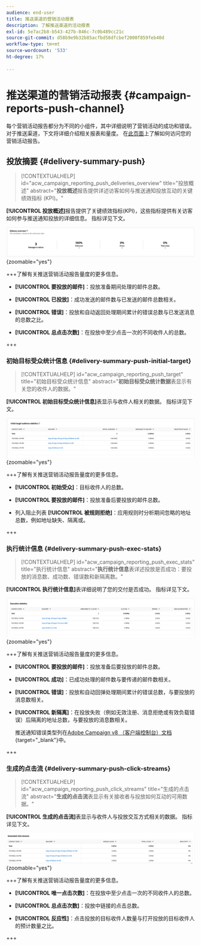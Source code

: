 ```yaml
---
audience: end-user
title: 推送渠道的营销活动报表
description: 了解推送渠道的活动报表
exl-id: 5e7ac2b8-b543-427b-846c-7c0b489cc21c
source-git-commit: d58b9e9b32b85acfbd58dfcbef2000f859feb40d
workflow-type: tm+mt
source-wordcount: '533'
ht-degree: 17%

---
```


# 推送渠道的营销活动报表 {#campaign-reports-push-channel}

每个营销活动报告都分为不同的小组件，其中详细说明了营销活动的成功和错误。 对于推送渠道，下文将详细介绍相关报表和量度。 在[此页面](campaign-reports.md)上了解如何访问您的营销活动报告。

## 投放摘要 {#delivery-summary-push}

>[!CONTEXTUALHELP]
>id="acw_campaign_reporting_push_deliveries_overview"
>title="投放概述"
>abstract="**投放概述**&#x200B;报告提供详述访客如何与推送通知投放互动的关键绩效指标 (KPI)。"

**[!UICONTROL 投放概述]**&#x200B;报告提供了关键绩效指标(KPI)，这些指标提供有关访客如何参与推送通知投放的详细信息。 指标详见下文。

![投放概述报告中显示的投放摘要量度](assets/campaign-reporting-push-summary.png){zoomable="yes"}

+++了解有关推送营销活动报告量度的更多信息。

* **[!UICONTROL 要投放的邮件]**：投放准备期间处理的邮件总数。

* **[!UICONTROL 已投放]**：成功发送的邮件数与已发送的邮件总数相关。

* **[!UICONTROL 错误]**：投放和自动返回处理期间累计的错误总数与已发送消息的总数之比。

* **[!UICONTROL 总点击次数]**：在投放中至少点击一次的不同收件人的总数。

+++

### 初始目标受众统计信息 {#delivery-summary-push-initial-target}

>[!CONTEXTUALHELP]
>id="acw_campaign_reporting_push_target"
>title="初始目标受众统计信息"
>abstract="**初始目标受众统计数据**&#x200B;表显示有关您的收件人的数据。"

**[!UICONTROL 初始目标受众统计信息]**&#x200B;表显示与收件人相关的数据。 指标详见下文。

![报表中显示的初始目标受众统计信息](assets/campaign-reporting-push-target.png){zoomable="yes"}

+++了解有关推送营销活动报告量度的更多信息。

* **[!UICONTROL 初始受众]**：目标收件人的总数。

* **[!UICONTROL 要投放的邮件]**：投放准备后要投放的邮件总数。

* 列入阻止列表 **[!UICONTROL 被规则拒绝]**：应用规则时分析期间忽略的地址总数，例如地址缺失、隔离或。

+++

### 执行统计信息 {#delivery-summary-push-exec-stats}

>[!CONTEXTUALHELP]
>id="acw_campaign_reporting_push_exec_stats"
>title="执行统计信息"
>abstract="**执行统计信息**&#x200B;表详述投放是否成功：要投放的消息数、成功数、错误数和新隔离数。"

**[!UICONTROL 执行统计信息]**&#x200B;表详细说明了您的交付是否成功。 指标详见下文。

![报告中显示的执行统计信息](assets/campaign-reporting-push-exec.png){zoomable="yes"}

+++了解有关推送营销活动报告量度的更多信息。

* **[!UICONTROL 要投放的邮件]**：投放准备后要投放的邮件总数。

* **[!UICONTROL 成功]**：已成功处理的邮件数与要传递的邮件数相关。

* **[!UICONTROL 错误]**：投放和自动回弹处理期间累计的错误总数，与要投放的消息数相关。

* **[!UICONTROL 新隔离]**：在投放失败（例如无效注册、消息拒绝或有效负载错误）后隔离的地址总数，与要投放的消息数相关。

  推送通知错误类型列在[Adobe Campaign v8 （客户端控制台）文档](https://experienceleague.adobe.com/docs/campaign/campaign-v8/send/failures/delivery-failures.html#push-error-types){target="_blank"}中。

+++

### 生成的点击流 {#delivery-summary-push-click-streams}

>[!CONTEXTUALHELP]
>id="acw_campaign_reporting_push_click_streams"
>title="生成的点击流"
>abstract="**生成的点击流**&#x200B;表显示有关接收者与投放如何互动的可用数据。"

**[!UICONTROL 生成的点击流]**&#x200B;表显示与收件人与投放交互方式相关的数据。 指标详见下文。

![报表中显示的已生成的点击流](assets/campaign-reporting-push-clicks.png){zoomable="yes"}

+++了解有关推送营销活动报告量度的更多信息。

* **[!UICONTROL 唯一点击次数]**：在投放中至少点击一次的不同收件人的总数。

* **[!UICONTROL 总点击次数]**：投放中链接的点击总数。

* **[!UICONTROL 反应性]**：点击投放的目标收件人数量与打开投放的目标收件人的预计数量之比。

+++